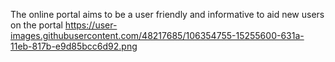 The online portal aims to be a user friendly and informative to aid new users on the portal 
https://user-images.githubusercontent.com/48217685/106354755-15255600-631a-11eb-817b-e9d85bcc6d92.png

